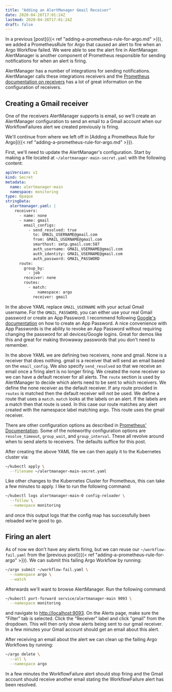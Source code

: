 ```yaml
---
title: "Adding an AlertManager Gmail Receiver"
date: 2020-04-26T17:01:24Z
lastmod: 2020-04-26T17:01:24Z
draft: false
---
```

In a previous [post]({{< ref "adding-a-prometheus-rule-for-argo.md" >}}), we added a
PrometheusRule for Argo that caused an alert to fire when an Argo Workflow failed.
We were able to see the alert fire in AlertManager. AlertManager is another component
of Prometheus responsible for sending notifications for when an alert is firing.

AlertManager has a number of integrations for sending notifications. AlertManager
calls these integrations receivers and the
[Prometheus documentation on receivers](https://prometheus.io/docs/alerting/configuration/#receiver)
has a lot of great information on the configuration of receivers.

## Creating a Gmail receiver

One of the receivers AlertManager supports is email, so we'll create an AlertManager
configuration to send an email to a Gmail account when our WorkflowFailures alert we created
previously is firing.

We'll continue from where we left off in
[Adding a Prometheus Rule for Argo]({{< ref "adding-a-prometheus-rule-for-argo.md" >}}).


First, we'll need to update the AlertManager's configuration. Start by making a file located at
`~/alertmanager-main-secret.yaml` with the following content:

```yaml
apiVersion: v1
kind: Secret
metadata:
  name: alertmanager-main
  namespace: monitoring
type: Opaque
stringData:
  alertmanager.yaml: |
    receivers:
      - name: none
      - name: gmail
        email_configs:
          - send_resolved: true
            to: GMAIL_USERNAME@gmail.com
            from: GMAIL_USERNAME@gmail.com
            smarthost: smtp.gmail.com:587
            auth_username: GMAIL_USERNAME@gmail.com
            auth_identity: GMAIL_USERNAME@gmail.com
            auth_password: GMAIL_PASSWORD
      route:
        group_by:
          - job
        receiver: none
        routes:
          - match:
              namespace: argo
            receiver: gmail
```

In the above YAML replace `GMAIL_USERNAME` with your actual Gmail username. For the
`GMAIL_PASSWORD`, you can either use your real Gmail password or create an App Password. I
recommend following
[Google's documentation](https://support.google.com/accounts/answer/185833?hl=en) on how
to create an App Password. A nice convenience with App Passwords is the ability to revoke
an App Password without requiring changing the password for all devices/Google logins. Great
for demos like this and great for making throwaway passwords that you don't need to remember.

In the above YAML we are defining two receivers, none and gmail. None is a receiver that does
nothing. gmail is a receiver that will send an email based on the `email_config`. We also
specify `send_resolved` so that we receive an email once a firing alert is no longer firing.
We created the none receiver so we can have a default receiver for all alerts. The `route`
section is used by AlertManager to decide which alerts need to be sent to which receivers. We
define the none receiver as the default receiver. If any route provided in `routes` is matched
then the default receiver will not be used. We define a route that uses a `match`. `match` looks
at the labels on an alert. If the labels are a match then that route is used. In this case
our route matches any alert created with the namespace label matching argo. This route uses
the gmail receiver.

There are other configuration options as described in
[Prometheus' Documentation](https://prometheus.io/docs/alerting/configuration/). Some of
the noteworthy configuration options are `resolve_timeout`, `group_wait`, and
`group_interval`. These all revolve around when to send alerts to receivers. The defaults
suffice for this post.

After creating the above YAML file we can then apply it to the Kubernetes cluster via:

```bash
~/kubectl apply \
  --filename ~/alertmanager-main-secret.yaml
```

Like other changes to the Kubernetes Cluster for Prometheus, this can take a few minutes to
apply. I like to run the following command:

```bash
~/kubectl logs alertmanager-main-0 config-reloader \
  --follow \
  --namespace monitoring
```

and once this output logs that the config map has successfully been reloaded we're good to go.

## Firing an alert

As of now we don't have any alerts firing, but we can reuse our `~/workflow-fail.yaml` from
the [previous post]({{< ref "adding-a-prometheus-rule-for-argo" >}}). We can submit this failing
Argo Workflow by running:

```bash
~/argo submit ~/workflow-fail.yaml \
  --namespace argo \
  --watch
```

Afterwards we'll want to browse AlertManager. Run the following command:

```bash
~/kubectl port-forward service/alertmanager-main 9093 \
  --namespace monitoring
```

and navigate to [http://localhost:9093](http://localhost:9093). On the Alerts page, make sure
the "Filter" tab is selected. Click the "Receiver" label and click "gmail" from the dropdown.
This will then only show alerts being sent to our gmail receiver. In a few minutes your Gmail
account should get an email about this alert.

After receiving an email about the alert we can clean up the failing Argo Workflows by running:

```bash
~/argo delete \
  --all \
  --namespace argo
```

In a few minutes the WorkflowFailure alert should stop firing and the Gmail account should
receive another email stating the WorkflowFailure alert has been resolved.
